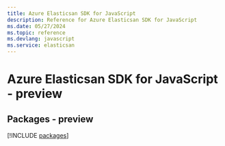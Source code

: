 ```yaml
---
title: Azure Elasticsan SDK for JavaScript
description: Reference for Azure Elasticsan SDK for JavaScript
ms.date: 05/27/2024
ms.topic: reference
ms.devlang: javascript
ms.service: elasticsan
---
```

# Azure Elasticsan SDK for JavaScript - preview
## Packages - preview
[!INCLUDE [packages](elasticsan-index.md)]